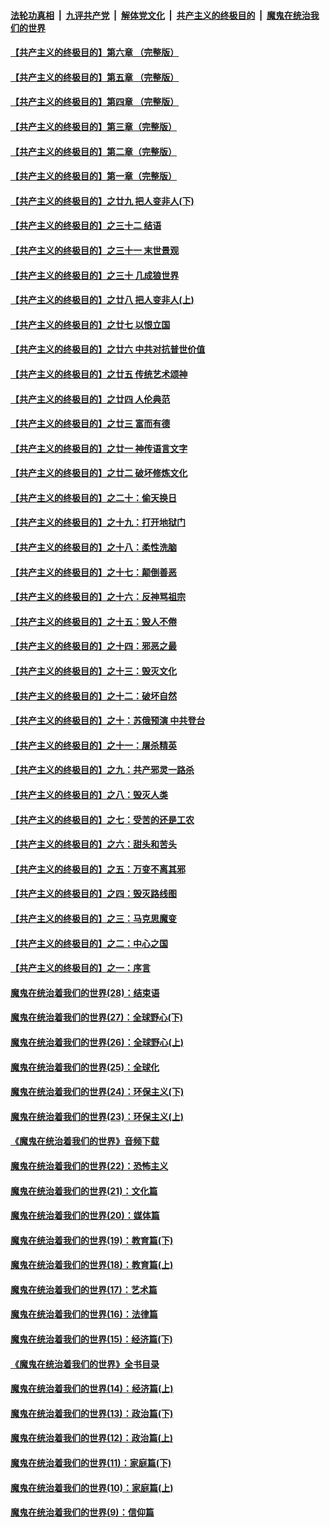 ####  [法轮功真相](../../../../basic/blob/master/README.md?t=05261531) &nbsp;|&nbsp; [九评共产党](../../../../9ping.md/blob/master/README.md?t=05261531) &nbsp;|&nbsp; [解体党文化](../../../../jtdwh.md/blob/master/README.md?t=05261531)  &nbsp;|&nbsp; [共产主义的终极目的](../../../../gczydzjmd.md/blob/master/README.md?t=05261531) &nbsp;|&nbsp; [魔鬼在统治我们的世界](../../../../mgztzwmdsj.md/blob/master/README.md?t=05261531) 

#### [【共产主义的终极目的】第六章 （完整版）](../pages/nsc422/n11428913.md?t=05261531) 

#### [【共产主义的终极目的】第五章 （完整版）](../pages/nsc422/n11428912.md?t=05261531) 

#### [【共产主义的终极目的】第四章 （完整版）](../pages/nsc422/n11428907.md?t=05261531) 

#### [【共产主义的终极目的】第三章（完整版）](../pages/nsc422/n11428848.md?t=05261531) 

#### [【共产主义的终极目的】第二章（完整版）](../pages/nsc422/n11428831.md?t=05261531) 

#### [【共产主义的终极目的】第一章（完整版）](../pages/nsc422/n11417651.md?t=05261531) 

#### [【共产主义的终极目的】之廿九 把人变非人(下)](../pages/nsc422/n11344140.md?t=05261531) 

#### [【共产主义的终极目的】之三十二 结语](../pages/nsc422/n11360535.md?t=05261531) 

#### [【共产主义的终极目的】之三十一 末世景观](../pages/nsc422/n11351129.md?t=05261531) 

#### [【共产主义的终极目的】之三十 几成狼世界](../pages/nsc422/n11348280.md?t=05261531) 

#### [【共产主义的终极目的】之廿八 把人变非人(上)](../pages/nsc422/n11340492.md?t=05261531) 

#### [【共产主义的终极目的】之廿七 以恨立国](../pages/nsc422/n11336944.md?t=05261531) 

#### [【共产主义的终极目的】之廿六 中共对抗普世价值](../pages/nsc422/n11324785.md?t=05261531) 

#### [【共产主义的终极目的】之廿五 传统艺术颂神](../pages/nsc422/n11296396.md?t=05261531) 

#### [【共产主义的终极目的】之廿四 人伦典范](../pages/nsc422/n11296397.md?t=05261531) 

#### [【共产主义的终极目的】之廿三 富而有德](../pages/nsc422/n11283598.md?t=05261531) 

#### [【共产主义的终极目的】之廿一 神传语言文字](../pages/nsc422/n11263265.md?t=05261531) 

#### [【共产主义的终极目的】之廿二 破坏修炼文化](../pages/nsc422/n11245728.md?t=05261531) 

#### [【共产主义的终极目的】之二十：偷天换日](../pages/nsc422/n11238846.md?t=05261531) 

#### [【共产主义的终极目的】之十九：打开地狱门](../pages/nsc422/n11206376.md?t=05261531) 

#### [【共产主义的终极目的】之十八：柔性洗脑](../pages/nsc422/n11199994.md?t=05261531) 

#### [【共产主义的终极目的】之十七：颠倒善恶](../pages/nsc422/n11179782.md?t=05261531) 

#### [【共产主义的终极目的】之十六：反神骂祖宗](../pages/nsc422/n11166798.md?t=05261531) 

#### [【共产主义的终极目的】之十五：毁人不倦](../pages/nsc422/n11166792.md?t=05261531) 

#### [【共产主义的终极目的】之十四：邪恶之最](../pages/nsc422/n11150249.md?t=05261531) 

#### [【共产主义的终极目的】之十三：毁灭文化](../pages/nsc422/n11135227.md?t=05261531) 

#### [【共产主义的终极目的】之十二：破坏自然](../pages/nsc422/n11135214.md?t=05261531) 

#### [【共产主义的终极目的】之十：苏俄预演 中共登台](../pages/nsc422/n11118424.md?t=05261531) 

#### [【共产主义的终极目的】之十一：屠杀精英](../pages/nsc422/n11118442.md?t=05261531) 

#### [【共产主义的终极目的】之九：共产邪灵一路杀](../pages/nsc422/n11114139.md?t=05261531) 

#### [【共产主义的终极目的】之八：毁灭人类](../pages/nsc422/n11108503.md?t=05261531) 

#### [【共产主义的终极目的】之七：受苦的还是工农](../pages/nsc422/n11101809.md?t=05261531) 

#### [【共产主义的终极目的】之六：甜头和苦头](../pages/nsc422/n11096971.md?t=05261531) 

#### [【共产主义的终极目的】之五：万变不离其邪](../pages/nsc422/n11091285.md?t=05261531) 

#### [【共产主义的终极目的】之四：毁灭路线图](../pages/nsc422/n11086284.md?t=05261531) 

#### [【共产主义的终极目的】之三：马克思魔变](../pages/nsc422/n11061941.md?t=05261531) 

#### [【共产主义的终极目的】之二：中心之国](../pages/nsc422/n11047728.md?t=05261531) 

#### [【共产主义的终极目的】之一：序言](../pages/nsc422/n11086077.md?t=05261531) 

#### [魔鬼在统治着我们的世界(28)：结束语](../pages/nsc422/n10936246.md?t=05261531) 

#### [魔鬼在统治着我们的世界(27)：全球野心(下)](../pages/nsc422/n10928319.md?t=05261531) 

#### [魔鬼在统治着我们的世界(26)：全球野心(上)](../pages/nsc422/n10900318.md?t=05261531) 

#### [魔鬼在统治着我们的世界(25)：全球化](../pages/nsc422/n10788205.md?t=05261531) 

#### [魔鬼在统治着我们的世界(24)：环保主义(下)](../pages/nsc422/n10695307.md?t=05261531) 

#### [魔鬼在统治着我们的世界(23)：环保主义(上)](../pages/nsc422/n10688613.md?t=05261531) 

#### [《魔鬼在统治着我们的世界》音频下载](../pages/nsc422/n10635553.md?t=05261531) 

#### [魔鬼在统治着我们的世界(22)：恐怖主义](../pages/nsc422/n10614727.md?t=05261531) 

#### [魔鬼在统治着我们的世界(21)：文化篇](../pages/nsc422/n10597706.md?t=05261531) 

#### [魔鬼在统治着我们的世界(20)：媒体篇](../pages/nsc422/n10586579.md?t=05261531) 

#### [魔鬼在统治着我们的世界(19)：教育篇(下)](../pages/nsc422/n10564808.md?t=05261531) 

#### [魔鬼在统治着我们的世界(18)：教育篇(上)](../pages/nsc422/n10526970.md?t=05261531) 

#### [魔鬼在统治着我们的世界(17)：艺术篇](../pages/nsc422/n10499093.md?t=05261531) 

#### [魔鬼在统治着我们的世界(16)：法律篇](../pages/nsc422/n10485969.md?t=05261531) 

#### [魔鬼在统治着我们的世界(15)：经济篇(下)](../pages/nsc422/n10469975.md?t=05261531) 

#### [《魔鬼在统治着我们的世界》全书目录](../pages/nsc422/n10464261.md?t=05261531) 

#### [魔鬼在统治着我们的世界(14)：经济篇(上)](../pages/nsc422/n10457370.md?t=05261531) 

#### [魔鬼在统治着我们的世界(13)：政治篇(下)](../pages/nsc422/n10448270.md?t=05261531) 

#### [魔鬼在统治着我们的世界(12)：政治篇(上)](../pages/nsc422/n10444576.md?t=05261531) 

#### [魔鬼在统治着我们的世界(11)：家庭篇(下)](../pages/nsc422/n10440961.md?t=05261531) 

#### [魔鬼在统治着我们的世界(10)：家庭篇(上)](../pages/nsc422/n10435448.md?t=05261531) 

#### [魔鬼在统治着我们的世界(9)：信仰篇](../pages/nsc422/n10432159.md?t=05261531) 

